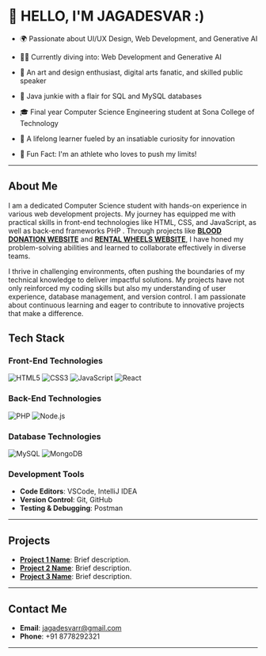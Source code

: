 # 👋 HELLO, I'M JAGADESVAR :)

- 🌍 Passionate about UI/UX Design, Web Development, and Generative AI

- 👨‍💻 Currently diving into: Web Development and Generative AI

- 🎤 An art and design enthusiast, digital arts fanatic, and skilled public speaker

- 🔧 Java junkie with a flair for SQL and MySQL databases

- 🎓 Final year Computer Science Engineering student at Sona College of Technology

- 🚀 A lifelong learner fueled by an insatiable curiosity for innovation

- 🏃 Fun Fact: I'm an athlete who loves to push my limits!


---

## About Me
I am a dedicated Computer Science student with hands-on experience in various web development projects. My journey has equipped me with practical skills in front-end technologies like HTML, CSS, and JavaScript, as well as back-end frameworks PHP . Through projects like **[BLOOD DONATION WEBSITE](link-to-your-project)** and **[RENTAL WHEELS WEBSITE](https://github.com/jagadesvar/Rental_Wheels)**, I have honed my problem-solving abilities and learned to collaborate effectively in diverse teams.

I thrive in challenging environments, often pushing the boundaries of my technical knowledge to deliver impactful solutions. My projects have not only reinforced my coding skills but also my understanding of user experience, database management, and version control. I am passionate about continuous learning and eager to contribute to innovative projects that make a difference.



## Tech Stack
### Front-End Technologies
![HTML5](https://img.shields.io/badge/HTML5-E34F26?style=flat&logo=html5&logoColor=white) ![CSS3](https://img.shields.io/badge/CSS3-1572B6?style=flat&logo=css3&logoColor=white) ![JavaScript](https://img.shields.io/badge/JavaScript-F7DF1E?style=flat&logo=javascript&logoColor=black) ![React](https://img.shields.io/badge/React-61DAFB?style=flat&logo=react&logoColor=black)

### Back-End Technologies
![PHP](https://img.shields.io/badge/PHP-777BB4?style=flat&logo=php&logoColor=white) ![Node.js](https://img.shields.io/badge/Node.js-339933?style=flat&logo=nodedotjs&logoColor=white)

### Database Technologies
![MySQL](https://img.shields.io/badge/MySQL-4479A1?style=flat&logo=mysql&logoColor=white) ![MongoDB](https://img.shields.io/badge/MongoDB-47A248?style=flat&logo=mongodb&logoColor=white)

### Development Tools
- **Code Editors**: VSCode, IntelliJ IDEA
- **Version Control**: Git, GitHub
- **Testing & Debugging**: Postman

---

## Projects
- **[Project 1 Name](link-to-your-project)**: Brief description.
- **[Project 2 Name](link-to-your-project)**: Brief description.
- **[Project 3 Name](link-to-your-project)**: Brief description.

---

## Contact Me
- **Email**: [jagadesvarr@gmail.com](mailto:jagadesvarr@gmail.com)  
- **Phone**: +91 8778292321  

---
